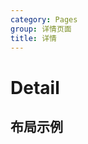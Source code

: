 ```yaml
---
category: Pages
group: 详情页面
title: 详情
---
```


# Detail

## 布局示例

<code src="./demos/Layout/index.jsx"></code>
